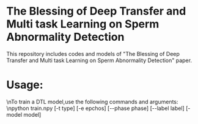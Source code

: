 # The Blessing of Deep Transfer and Multi task Learning on Sperm Abnormality Detection
This repository includes codes and models of "The Blessing of Deep Transfer and Multi task Learning on Sperm Abnormality Detection" paper.

# Usage:
\nTo train a DTL model,use the following commands and arguments:
\npython train.npy [-t type] [-e epchos] [--phase phase] [--label label]  [-model model]
